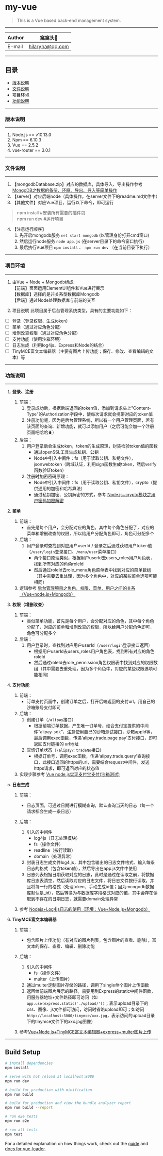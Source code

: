 # my-vue
> This is a Vue based back-end management system.  

****
	
|Author|窩窩头:panda_face:|
|---|---
|E-mail|hilaryha@qq.com


****
## 目录
* [版本说明](#版本说明)
* [文件说明](#文件说明)
* [项目环境](#项目环境)
* [功能说明](#功能说明)


*****
### 版本说明
-----
1. Node.js == v10.13.0
2. Npm == 6.10.3
3. Vue == 2.5.2
4. vue-router == 3.0.1

  
*****
### 文件说明
------
1. 【mongodbDatabase.zip】对应的数据库，具体导入、导出操作参考 [MongoDB之数据的备份、还原、导出、导入等简单操作](https://blog.csdn.net/weixin_42512937/article/details/102498644 "Mongodb数据库操作")
2. 【server】对应后端node（具体操作，在server文件下的readme.md文件中）
3. 【其他文件】对应Vue项目，运行以下命令，即可运行
> npm install   #安装所有需要的插件包  
npm run dev     #运行项目
4. 【注意运行顺序】 
   1. 先开启mongodb服务  `net start mongodb` (以管理身份打开cmd窗口)
   2. 然后运行node服务   `node app.js` (在server目录下的命令窗口执行)
   3. 最后执行Vue项目 `npm install` 、 `npm run dev` （在当前目录下执行）
  
  
*****
### 项目环境
-----
1. 由Vue + Node + Mongodb组成:  
  【前端】页面运用ElementUI组件和Vue进行展示  
  【数据库】选择的是非关系型数据库Mongodb  
  【后端】通过Node处理数据库与前端的交互  

2. 项目说明
  此项目属于后台管理系统类型，具有的主要功能如下：  
  - [ ] 登录（登录权限、生成token）
  - [ ] 菜单（通过对应角色分配）
  - [ ] 增删改查权限（通过对应角色分配）
  - [ ] 支付功能（使用沙箱环境）
  - [ ] 日志生成（利用log4js、Express和Node的结合）
  - [ ] TinyMCE富文本编辑器（主要有图片上传功能；保存、修改、查看编辑的文本）等

*****
### 功能说明
-----
1. **登录、注册**
   1. 前端：  
      1. 登录成功后，根据后端返回的token值，添加到请求头上"Content-Type"的Authorization字段中，使每次请求就会携带对应的token值 
      2. 注册功能呢，因为是后台管理系统，所以有一个用户管理页面，若有该页面的查询、新增功能，就可以添加用户（之后可能会加一个注册页面吧哈哈:beetle:）
   2. 后端： 
      1. 用户登录后会生成token，token的生成原理，封装检验token值的函数    
         * 通过openSSL工具生成私钥、公钥  
         * Node中引入中间件：fs（用于读取公钥、私钥文件），jsonwebtoken（跨域认证，利用sign函数生成token，然后verify函数验证token）
      2. 注册时加密密码原理：
         * Node中引入中间件：fs（用于读取公钥、私钥文件），crypto（提供通用的加密和哈希算法）  
         * 通过私钥加密、公钥解密的方式，参考 [Node.js+crypto模块之用户密码加密解密](https://blog.csdn.net/weixin_42512937/article/details/100739890)

2. **菜单**
   1. 前端：  
      * 首先是每个用户，会分配对应的角色，其中每个角色分配了，对应的菜单和增删改查的权限，所以给用户分配角色即可，角色可分配多个
   2. 后端：
      1. 用户登录时查找到对应用户userId / 登录之后通过获取用户token值（`/user/login`登录接口、`/menu/user`菜单接口）
         * 两个接口原理类似，根据用户userId去users_roles用户角色表，找到所有对应的角色roleId
         * 然后通过roleId去role_menu角色菜单表中找到对应的菜单数组（其中需要去重处理，因为多个角色中，对应的某些菜单选项可能相同）
   3. 逻辑参考 [后台管理项目之角色、权限、菜单、用户之间的关系（Vue+node.js+Mongodb）](https://blog.csdn.net/weixin_42512937/article/details/101106950 "菜单、权限、角色与用户之间的关系")

3. **权限（增删改查）**
   1. 前端：  
      * 类似菜单功能，首先是每个用户，会分配对应的角色，其中每个角色分配了，对应的菜单和增删改查的权限，所以给用户分配角色即可，角色可分配多个
   2. 后端：
      1. 用户登录时，查找到对应用户userId（`/user/login`登录接口返回）
         * 根据用户userId去users_roles用户角色表，找到所有对应的角色roleId
         * 然后通过roleId去role_permission角色权限表中找到对应的权限数组（其中需要去重处理，因为多个角色中，对应的某些权限选项可能相同）

4. **支付功能**
   1. 前端：  
      * 订单支付页面中，创建订单之后，打开后端返回的支付url，用自己的沙箱账号支付即可
   2. 后端：
      1. 创建订单（`/alipay`接口）
         * 根据前端订单数据，产生唯一订单号，结合支付宝提供的中间件“alipay-sdk”，注意使用自己的沙箱测试接口，沙箱appId等，最后调用exec函数，传递'alipay.trade.page.pay'支付接口，即可返回支付链接的 url地址
      2. 查询订单状态（`/alipay/:tradeNo`接口）
         * 根据订单号，调用exec函数，传递'alipay.trade.query'查询接口，此接口返回的https的url，需要结合request中间件，发送https请求，即可返回对应的状态值
   3. 实现步骤参考 [Vue node.js实现支付宝支付(沙箱测试)](https://blog.csdn.net/weixin_42512937/article/details/101108086 "支付宝沙箱支付")

5. **日志生成**
   1. 前端：  
      * 日志页面，可通过日期进行模糊查询，默认查询当天的日志（每一个请求都会生成一条日志）
   2. 后端：
      1. 引入的中间件
         * log4js（日志处理模块）
         * fs（操作文件）
         * readline（按行读取）
         * domain（处理异常）
      2. 封装日志生成文件log4.js，其中包含输出的日志文件格式、输入每条日志的格式（包含token值），然后导出在app.js文件中使用
      3. 日志列表根据日期获取对应的日志，此时是通过在读取之前，将数据库日志表清空，然后读取对应的日志文件，将日志文件按行读取，并且将每一行的格式（处理token、手动生成id值；因为mongodb数据库默认是_id），然后转换为与数据库字段格式对应的值，其中会存在读取到不存在的日期日志，就需要domain处理异常
      
   3. 参考 [Nodejs+Log4js日志的使用（环境：Vue+Node.js+Mongodb）](https://blog.csdn.net/weixin_42512937/article/details/102384942 "日志处理")

6. **TinyMCE富文本编辑器**
   1. 前端：  
      * 包含图片上传功能（有对应的图片列表，包含图片的查看、删除），富文本的保存、查看、编辑、删除功能
   2. 后端：
      1. 引入的中间件
         * fs（操作文件）
         * multer（上传图片）
      2. 通过multer定制图片存储的路径，调用了single单个图片上传函数
      3. 返回给前端图片展示的路径，需要用到Express的static中间件函数，用服务器地址+文件路径即可访问（如`app.use(express.static('./upload/'))`；表示upload目录下的css、图像、js文件都可访问，访问时省略upload即可；如访问`http://localhost:3000/tinymce/xxx.jpg`，表示访问的upload目录下的tinymce文件下的xxx.jpg图像）
         
   3. 参考[Vue+Node.js+TinyMCE富文本编辑器+express+multer图片上传](https://blog.csdn.net/weixin_42512937/article/details/102570051 "涉及上传图片，解析，存储路径；node接收formData数据；Express中提供静态文件等")


******

## Build Setup

``` bash
# install dependencies
npm install

# serve with hot reload at localhost:8080
npm run dev

# build for production with minification
npm run build

# build for production and view the bundle analyzer report
npm run build --report

# run e2e tests
npm run e2e

# run all tests
npm test
```

For a detailed explanation on how things work, check out the [guide](http://vuejs-templates.github.io/webpack/) and [docs for vue-loader](http://vuejs.github.io/vue-loader).
